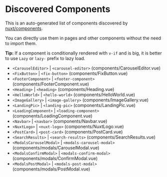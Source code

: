 # Discovered Components

This is an auto-generated list of components discovered by [nuxt/components](https://github.com/nuxt/components).

You can directly use them in pages and other components without the need to import them.

**Tip:** If a component is conditionally rendered with `v-if` and is big, it is better to use `Lazy` or `lazy-` prefix to lazy load.

- `<CarouselEditor>` | `<carousel-editor>` (components/CarouselEditor.vue)
- `<FixButton>` | `<fix-button>` (components/FixButton.vue)
- `<FooterComponent>` | `<footer-component>` (components/FooterComponent.vue)
- `<Heading>` | `<heading>` (components/Heading.vue)
- `<HelloWorld>` | `<hello-world>` (components/HelloWorld.vue)
- `<ImageGallery>` | `<image-gallery>` (components/ImageGallery.vue)
- `<LandingPic>` | `<landing-pic>` (components/LandingPic.vue)
- `<LoadingComponent>` | `<loading-component>` (components/LoadingComponent.vue)
- `<Navbar>` | `<navbar>` (components/Navbar.vue)
- `<NuxtLogo>` | `<nuxt-logo>` (components/NuxtLogo.vue)
- `<PostCard>` | `<post-card>` (components/PostCard.vue)
- `<SearchResults>` | `<search-results>` (components/SearchResults.vue)
- `<ModalsCarouselModal>` | `<modals-carousel-modal>` (components/modals/CarouselModal.vue)
- `<ModalsConfirmModal>` | `<modals-confirm-modal>` (components/modals/ConfirmModal.vue)
- `<ModalsPostModal>` | `<modals-post-modal>` (components/modals/PostModal.vue)
